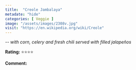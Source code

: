 ```yaml
---
title:  "Creole Jambalaya"
metadate: "hide"
categories: [ Veggie ]
image: "/assets/images/2308v.jpg"
visit: "https://en.wikipedia.org/wiki/Creole"
---
```


_-- with corn, celery and fresh chili served with filled jalapeños_

**Rating:** ⭐️⭐️⭐️⭐️
  
**Comment:**

